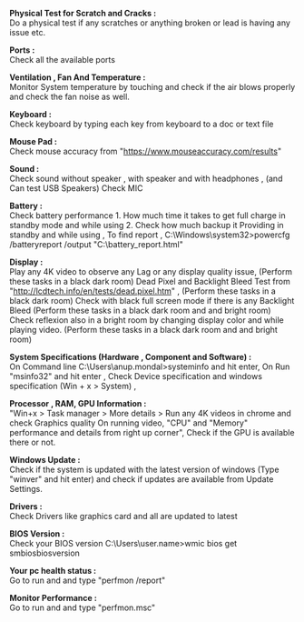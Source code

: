 
**Physical Test for Scratch and Cracks :**  
Do a physical test if any scratches or anything broken or lead is having any issue etc.

**Ports :**  
Check all the available ports

**Ventilation , Fan And Temperature :**  
Monitor System temperature by touching and check if the air blows properly and check the fan noise as well.
 
**Keyboard :**  
Check keyboard by typing each key from keyboard to a doc or text file

**Mouse Pad :**  
Check mouse accuracy from "https://www.mouseaccuracy.com/results"

**Sound :**  
Check sound without speaker , with speaker and with headphones , (and Can test USB Speakers)
Check MIC

**Battery :**  
Check battery performance 1. How much time it takes to get full charge in standby mode and while using 2. Check how much backup it Providing in standby and while using ,
To find report , C:\Windows\system32>powercfg /batteryreport /output "C:\battery_report.html"

**Display :**  
Play any 4K video to observe any Lag or any display quality issue, (Perform these tasks in a black dark room)
Dead Pixel and Backlight Bleed Test from "http://lcdtech.info/en/tests/dead.pixel.htm" , (Perform these tasks in a black dark room)
Check with black full screen mode if there is any Backlight Bleed (Perform these tasks in a black dark room and and bright room)
Check reflexion also in a bright room by changing display color and while playing video.  (Perform these tasks in a black dark room and and bright room)

**System Specifications (Hardware , Component and Software) :**  
On Command line C:\Users\anup.mondal>systeminfo and hit enter,
On Run "msinfo32" and hit enter ,
Check Device specification and windows specification (Win + x > System) ,

**Processor , RAM, GPU Information :**  
"Win+x > Task manager > More details  > Run any 4K videos in chrome and check
Graphics quality On running video,
"CPU" and "Memory" performance and details from right up corner",
Check if the GPU is available there or not.

**Windows Update :**  
Check if the system is updated with the latest version of windows (Type "winver" and hit enter) and check if updates are available from Update Settings.

**Drivers :**  
Check Drivers like graphics card and all are updated to latest

**BIOS Version :**  
Check your BIOS version C:\Users\user.name>wmic bios get smbiosbiosversion

**Your pc health status :**  
Go to run and and type "perfmon /report"

**Monitor Performance :**  
Go to run and and type "perfmon.msc"
